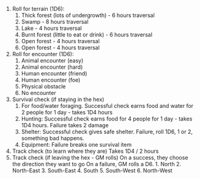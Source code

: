 1. Roll for terrain (1D6):
	1. Thick forest (lots of undergrowth) - 6 hours traversal
	2. Swamp - 8 hours traversal
	3. Lake - 4 hours traversal
	4. Burnt forest (little to eat or drink) - 6 hours traversal
	5. Open forest - 4 hours traversal
	6. Open forest - 4 hours traversal
2. Roll for encounter (1D6):
	1. Animal encounter (easy)
	2. Animal encounter (hard)
	3. Human encounter (friend)
	4. Human encounter (foe)
	5. Physical obstacle
	6. No encounter
3. Survival check (if staying in the hex)
	1. For food/water foraging. Successful check earns food and water for 2 people for 1 day - takes 1D4 hours
	2. Hunting: Successful check earns food for 4 people for 1 day - takes 1D4 hours. Failure takes 2 damage
	3. Shelter: Successful check gives safe shelter. Failure, roll 1D6, 1 or 2, something bad happens.
	4. Equipment: Failure breaks one survival item
4. Track check (to learn where they are)
		Takes 1D4 / 2 hours
5. Track check (if leaving the hex - GM rolls)
		On a success, they choose the direction they want to go
		On a failure, GM rolls a D6.
			1. North
			2. North-East
			3. South-East
			4. South
			5. South-West
			6. North-West